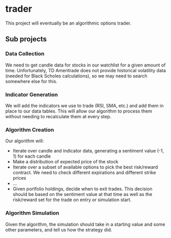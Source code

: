 # trader
This project will eventually be an algorithmic options trader.


## Sub projects

### Data Collection
We need to get candle data for stocks in our watchlist for a given amount of time. Unfortunately, TD Ameritrade does not provide historical volatility data (needed for Black Scholes calculations), so we may need to search somewhere else for this.

### Indicator Generation
We will add the indicators we use to trade (RSI, SMA, etc.) and add them in place to our data tables. This will allow our algorithm to process them without needing to recalculate them at every step.

### Algorithm Creation
Our algorithm will:
- Iterate over candle and indicator data, generating a sentiment value (-1, 1) for each candle
- Make a distribution of expected price of the stock
- Iterate over a subset of available options to pick the best risk/reward contract. We need to check different expirations and different strike prices
- ...
- Given portfolio holdings, decide when to exit trades. This decision should be based on the sentiment value at that time as well as the risk/reward set for the trade on entry or simulation start.


### Algorithm Simulation
Given the algorithm, the simulation should take in a starting value and some other parameters, and tell us how the strategy did.

